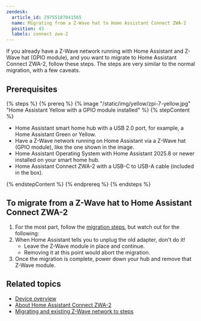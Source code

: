 ```yaml
---
zendesk:
  article_id: 29755187041565
  name: Migrating from a Z-Wave hat to Home Assistant Connect ZWA-2
  position: 43
  labels: connect zwa-2
---
```


If you already have a Z-Wave network running with Home Assistant and Z-Wave hat (GPIO module), and you want to migrate to Home Assistant Connect ZWA-2, follow these steps. The steps are very similar to the normal migration, with a few caveats.

## Prerequisites

{% steps %}
{% prereq %}
{% image "/static/img/yellow/zpi-7-yellow.jpg" "Home Assistant Yellow with a GPIO module installed" %}
{% stepContent %}

- Home Assistant smart home hub with a USB 2.0 port, for example, a Home Assistant Green or Yellow.
- Have a Z-Wave network running on Home Assistant via a Z-Wave hat (GPIO module), like the one shown in the image.
- Home Assistant Operating System with Home Assistant 2025.8 or newer installed on your smart home hub.
- Home Assistant Connect ZWA-2 with a USB-C to USB-A cable (included in the box).

{% endstepContent %}
{% endprereq %}
{% endsteps %}

## To migrate from a Z-Wave hat to Home Assistant Connect ZWA-2

1. For the most part, follow the [migration steps](/hc/en-us/articles/29529265751965), but watch out for the following:
2. When  Home Assistant tells you to unplug the old adapter, don't do it!
   - Leave the Z-Wave module in place and continue.
   - Removing it at this point would abort the migration.
3. Once the migration is complete, power down your hub and remove that Z-Wave module.

## Related topics

- [Device overview](/hc/en-us/articles/28670192316189)
- [About Home Assistant Connect ZWA-2](/hc/en-us/articles/29190222644509)
- [Migrating and existing Z-Wave network to  steps](/hc/en-us/articles/29529265751965)
